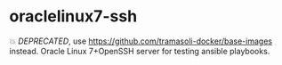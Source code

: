 # oraclelinux7-ssh
:boom: *DEPRECATED*, use https://github.com/tramasoli-docker/base-images instead.
Oracle Linux 7+OpenSSH server for testing ansible playbooks.
